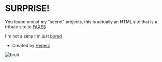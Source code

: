 # SURPRISE!
You found one of my "secret" projects, this is actually an HTML site that is a tribute site to [FAXES](https://faxes.zone)

I'm not a simp
I'm just [bored](https://cdn.discordapp.com/attachments/701258719043911700/808472628264304718/unknown.png)

- Created by [Hyperz](https://hyperz.dev)

![bruh](https://cdn.discordapp.com/attachments/775146146850799616/808509881933103114/unknown.png)
